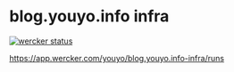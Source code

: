 # blog.youyo.info infra

[![wercker status](https://app.wercker.com/status/93273c59684edf02d6b4ea1ea53100cc/s/master "wercker status")](https://app.wercker.com/project/byKey/93273c59684edf02d6b4ea1ea53100cc)

https://app.wercker.com/youyo/blog.youyo.info-infra/runs
